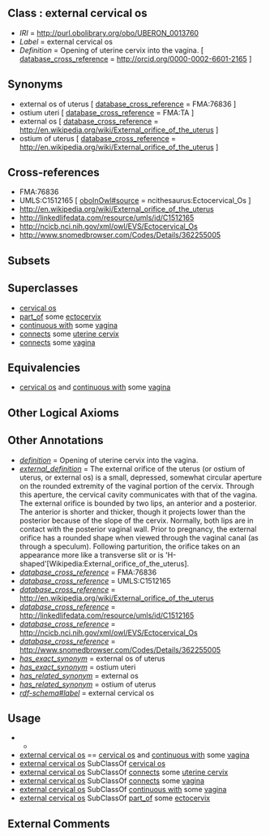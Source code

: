 
## Class : external cervical os

 * *IRI* = http://purl.obolibrary.org/obo/UBERON_0013760
 * *Label* = external cervical os
 * *Definition* = Opening of uterine cervix into the vagina. [ [database_cross_reference](../../ef/oboInOwl#hasDbXref.md) = http://orcid.org/0000-0002-6601-2165 ]

## Synonyms

 * external os of uterus [ [database_cross_reference](../../ef/oboInOwl#hasDbXref.md) = FMA:76836 ]
 * ostium uteri [ [database_cross_reference](../../ef/oboInOwl#hasDbXref.md) = FMA:TA ]
 * external os [ [database_cross_reference](../../ef/oboInOwl#hasDbXref.md) = http://en.wikipedia.org/wiki/External_orifice_of_the_uterus ]
 * ostium of uterus [ [database_cross_reference](../../ef/oboInOwl#hasDbXref.md) = http://en.wikipedia.org/wiki/External_orifice_of_the_uterus ]

## Cross-references

 * FMA:76836
 * UMLS:C1512165 [ [oboInOwl#source](../../ce/oboInOwl#source.md) = ncithesaurus:Ectocervical_Os ]
 * http://en.wikipedia.org/wiki/External_orifice_of_the_uterus
 * http://linkedlifedata.com/resource/umls/id/C1512165
 * http://ncicb.nci.nih.gov/xml/owl/EVS/Ectocervical_Os
 * http://www.snomedbrowser.com/Codes/Details/362255005

## Subsets


## Superclasses

 * [cervical os](../../UBERON/58/UBERON_0013758.md)
 * [part_of](../../BFO/50/BFO_0000050.md) some [ectocervix](../../UBERON/49/UBERON_0012249.md)
 * [continuous with](../../RO/50/RO_0002150.md) some [vagina](../../UBERON/96/UBERON_0000996.md)
 * [connects](../../RO/76/RO_0002176.md) some [uterine cervix](../../UBERON/02/UBERON_0000002.md)
 * [connects](../../RO/76/RO_0002176.md) some [vagina](../../UBERON/96/UBERON_0000996.md)

## Equivalencies

 * [cervical os](../../UBERON/58/UBERON_0013758.md) and [continuous with](../../RO/50/RO_0002150.md) some [vagina](../../UBERON/96/UBERON_0000996.md)

## Other Logical Axioms


## Other Annotations

 * *[definition](../../IAO/15/IAO_0000115.md)* = Opening of uterine cervix into the vagina.
 * *[external_definition](../../UBPROP/01/UBPROP_0000001.md)* = The external orifice of the uterus (or ostium of uterus, or external os) is a small, depressed, somewhat circular aperture on the rounded extremity of the vaginal portion of the cervix. Through this aperture, the cervical cavity communicates with that of the vagina. The external orifice is bounded by two lips, an anterior and a posterior. The anterior is shorter and thicker, though it projects lower than the posterior because of the slope of the cervix. Normally, both lips are in contact with the posterior vaginal wall. Prior to pregnancy, the external orifice has a rounded shape when viewed through the vaginal canal (as through a speculum). Following parturition, the orifice takes on an appearance more like a transverse slit or is 'H-shaped'[Wikipedia:External_orifice_of_the_uterus].
 * *[database_cross_reference](../../ef/oboInOwl#hasDbXref.md)* = FMA:76836
 * *[database_cross_reference](../../ef/oboInOwl#hasDbXref.md)* = UMLS:C1512165
 * *[database_cross_reference](../../ef/oboInOwl#hasDbXref.md)* = http://en.wikipedia.org/wiki/External_orifice_of_the_uterus
 * *[database_cross_reference](../../ef/oboInOwl#hasDbXref.md)* = http://linkedlifedata.com/resource/umls/id/C1512165
 * *[database_cross_reference](../../ef/oboInOwl#hasDbXref.md)* = http://ncicb.nci.nih.gov/xml/owl/EVS/Ectocervical_Os
 * *[database_cross_reference](../../ef/oboInOwl#hasDbXref.md)* = http://www.snomedbrowser.com/Codes/Details/362255005
 * *[has_exact_synonym](../../ym/oboInOwl#hasExactSynonym.md)* = external os of uterus
 * *[has_exact_synonym](../../ym/oboInOwl#hasExactSynonym.md)* = ostium uteri
 * *[has_related_synonym](../../ym/oboInOwl#hasRelatedSynonym.md)* = external os
 * *[has_related_synonym](../../ym/oboInOwl#hasRelatedSynonym.md)* = ostium of uterus
 * *[rdf-schema#label](../../el/rdf-schema#label.md)* = external cervical os

## Usage

 * -
 * [external cervical os](../../UBERON/60/UBERON_0013760.md) == [cervical os](../../UBERON/58/UBERON_0013758.md) and [continuous with](../../RO/50/RO_0002150.md) some [vagina](../../UBERON/96/UBERON_0000996.md)
 * [external cervical os](../../UBERON/60/UBERON_0013760.md) SubClassOf [cervical os](../../UBERON/58/UBERON_0013758.md)
 * [external cervical os](../../UBERON/60/UBERON_0013760.md) SubClassOf [connects](../../RO/76/RO_0002176.md) some [uterine cervix](../../UBERON/02/UBERON_0000002.md)
 * [external cervical os](../../UBERON/60/UBERON_0013760.md) SubClassOf [connects](../../RO/76/RO_0002176.md) some [vagina](../../UBERON/96/UBERON_0000996.md)
 * [external cervical os](../../UBERON/60/UBERON_0013760.md) SubClassOf [continuous with](../../RO/50/RO_0002150.md) some [vagina](../../UBERON/96/UBERON_0000996.md)
 * [external cervical os](../../UBERON/60/UBERON_0013760.md) SubClassOf [part_of](../../BFO/50/BFO_0000050.md) some [ectocervix](../../UBERON/49/UBERON_0012249.md)

## External Comments

